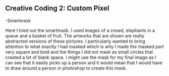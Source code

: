 ## Creative Coding 2: Custom Pixel

-Smartmask

Here I tried out the smartmask. I used images of a crowd, elephants in a queue and a basket of fruit. The artworks that are shown are really abstracted versions of these pictures. I particularly wanted to bring attention to what exactly I had masked which is why I made the masked part very square and bold and the things I did not mask as small circles that created a lot of blank space. I might use the mask for my final image as I can see that it easily picks up a person and it would mean that I would have to draw around a person in photoshop to create this mask.
